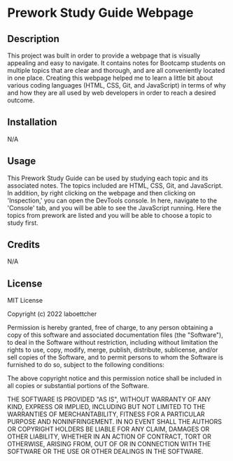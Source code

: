 # Prework Study Guide Webpage

## Description

This project was built in order to provide a webpage that is visually appealing and easy to navigate. It contains notes for Bootcamp students on multiple topics that are clear and thorough, and are all conveniently located in one place. Creating this webpage helped me to learn a little bit about various coding languages (HTML, CSS, Git, and JavaScript) in terms of why and how they are all used by web developers in order to reach a desired outcome.

## Installation

N/A

## Usage

This Prework Study Guide can be used by studying each topic and its associated notes. The topics included are HTML, CSS, Git, and JavaScript. In addition, by right clicking on the webpage and then clicking on 'Inspection,' you can open the DevTools console. In here, navigate to the 'Console' tab, and you will be able to see the JavaScript running. Here the topics from prework are listed and you will be able to choose a topic to study first.  

## Credits

N/A

## License

MIT License

Copyright (c) 2022 laboettcher

Permission is hereby granted, free of charge, to any person obtaining a copy
of this software and associated documentation files (the "Software"), to deal
in the Software without restriction, including without limitation the rights
to use, copy, modify, merge, publish, distribute, sublicense, and/or sell
copies of the Software, and to permit persons to whom the Software is
furnished to do so, subject to the following conditions:

The above copyright notice and this permission notice shall be included in all
copies or substantial portions of the Software.

THE SOFTWARE IS PROVIDED "AS IS", WITHOUT WARRANTY OF ANY KIND, EXPRESS OR
IMPLIED, INCLUDING BUT NOT LIMITED TO THE WARRANTIES OF MERCHANTABILITY,
FITNESS FOR A PARTICULAR PURPOSE AND NONINFRINGEMENT. IN NO EVENT SHALL THE
AUTHORS OR COPYRIGHT HOLDERS BE LIABLE FOR ANY CLAIM, DAMAGES OR OTHER
LIABILITY, WHETHER IN AN ACTION OF CONTRACT, TORT OR OTHERWISE, ARISING FROM,
OUT OF OR IN CONNECTION WITH THE SOFTWARE OR THE USE OR OTHER DEALINGS IN THE
SOFTWARE.
